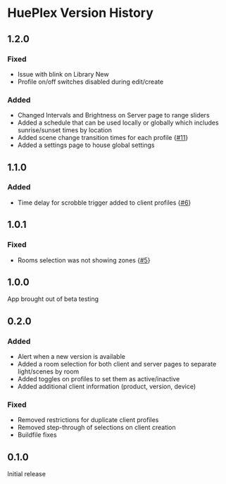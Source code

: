 # HuePlex Version History

## 1.2.0

### Fixed

- Issue with blink on Library New
- Profile on/off switches disabled during edit/create

### Added

- Changed Intervals and Brightness on Server page to range sliders
- Added a schedule that can be used locally or globally which includes sunrise/sunset times by location
- Added scene change transition times for each profile {[#11](https://github.com/chadwpalm/HuePlex/issues/11)}
- Added a settings page to house global settings

## 1.1.0

### Added

- Time delay for scrobble trigger added to client profiles {[#6](https://github.com/chadwpalm/HuePlex/issues/6)}

## 1.0.1

### Fixed

- Rooms selection was not showing zones {[#5](https://github.com/chadwpalm/HuePlex/issues/5)}

## 1.0.0

App brought out of beta testing

## 0.2.0

### Added

- Alert when a new version is available
- Added a room selection for both client and server pages to separate light/scenes by room
- Added toggles on profiles to set them as active/inactive
- Added additional client information (product, version, device)

### Fixed

- Removed restrictions for duplicate client profiles
- Removed step-through of selections on client creation
- Buildfile fixes

## 0.1.0

Initial release
